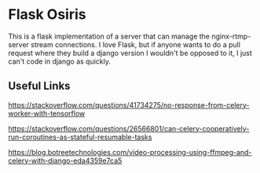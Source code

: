 
# Flask Osiris

This is a flask implementation of a server that can manage the nginx-rtmp-server stream connections. I love Flask, but if anyone wants to do a pull request where they build a django version I wouldn't be opposed to it, I just can't code in django as quickly.

## Useful Links

https://stackoverflow.com/questions/41734275/no-response-from-celery-worker-with-tensorflow

https://stackoverflow.com/questions/26566801/can-celery-cooperatively-run-coroutines-as-stateful-resumable-tasks

https://blog.botreetechnologies.com/video-processing-using-ffmpeg-and-celery-with-django-eda4359e7ca5


